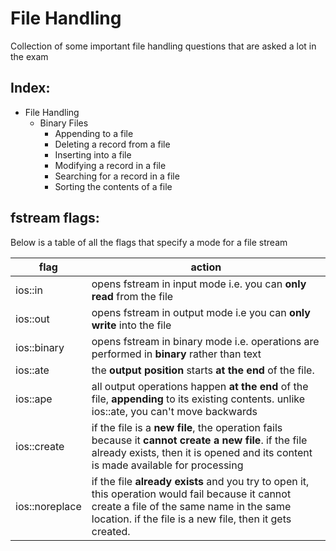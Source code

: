 # File Handling
Collection of some important file handling questions that are asked a lot in the exam

## Index:
* File Handling
  * Binary Files
    * Appending to a file
    * Deleting a record from a file
    * Inserting into a file
    * Modifying a record in a file
    * Searching for a record in a file
    * Sorting the contents of a file

## fstream flags:
Below is a table of all the flags that specify a mode for a file stream

flag | action
---- | ------
ios::in | opens fstream in input mode i.e. you can **only read** from the file
ios::out | opens fstream in output mode i.e you can **only write** into the file
ios::binary | opens fstream in binary mode i.e. operations are performed in **binary** rather than text
ios::ate | the **output position** starts **at the end** of the file.
ios::ape | all output operations happen **at the end** of the file, **appending** to its existing contents. unlike ios::ate, you can't move backwards
ios::create | if the file is a **new file**, the operation fails because it **cannot create a new file**. if the file already exists, then it is opened and its content is made available for processing
ios::noreplace | if the file **already exists** and you try to open it, this operation would fail because it cannot create a file of the same name in the same location. if the file is a new file, then it gets created. 
